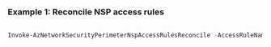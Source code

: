### Example 1: Reconcile NSP access rules
```powershell

Invoke-AzNetworkSecurityPerimeterNspAccessRulesReconcile -AccessRuleName accessrule-1 -NetworkSecurityPerimeterName nsp-1 -ProfileName profile1 -ResourceGroupName ResourceGroup-1

```

